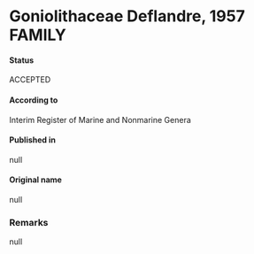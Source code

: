 Goniolithaceae Deflandre, 1957 FAMILY
=======

#### Status
ACCEPTED

#### According to
Interim Register of Marine and Nonmarine Genera

#### Published in
null

#### Original name
null

### Remarks
null